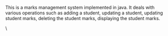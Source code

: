 This is a marks management system implemented in java. 
It deals with various operations such as adding a student, updating a student, updating student marks, deleting the student marks, displaying the student marks.

\


